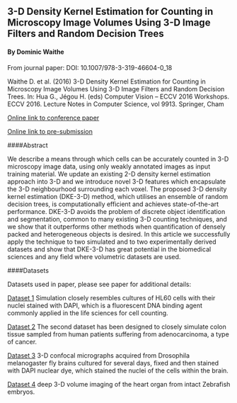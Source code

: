## 3-D Density Kernel Estimation for Counting in Microscopy Image Volumes Using 3-D Image Filters and Random Decision Trees  
#### By Dominic Waithe


From journal paper:
DOI: 10.1007/978-3-319-46604-0_18

Waithe D. et al. (2016) 3-D Density Kernel Estimation for Counting in Microscopy Image Volumes Using 3-D Image Filters and Random Decision Trees. In: Hua G., Jégou H. (eds) Computer Vision – ECCV 2016 Workshops. ECCV 2016. Lecture Notes in Computer Science, vol 9913. Springer, Cham

[Online link to conference paper](http://link.springer.com/chapter/10.1007/978-3-319-46604-0_18)

[Online link to pre-submission](submissionFinal.pdf)


####Abstract

We describe a means through which cells can be accurately counted in 3-D microscopy image data, using only weakly annotated images as input training material. We update an existing 2-D density kernel estimation approach into 3-D and we introduce novel 3-D features which encapsulate the 3-D neighbourhood surrounding each voxel. The proposed 3-D density kernel estimation (DKE-3-D) method, which utilises an ensemble of random decision trees, is computationally efficient and achieves state-of-the-art performance. DKE-3-D avoids the problem of discrete object identification and segmentation, common to many existing 3-D counting techniques, and we show that it outperforms other methods when quantification of densely packed and heterogeneous objects is desired. In this article we successfully apply the technique to two simulated and to two experimentally derived datasets and show that DKE-3-D has great potential in the biomedical sciences and any field where volumetric datasets are used.

####Datasets


Datasets used in paper, please see paper for additional details:

[Dataset 1](http://sara.molbiol.ox.ac.uk/dwaithe/software/data/dataset1.zip) Simulation closely resembles cultures of HL60 cells with their nuclei stained with DAPI, which is a fluorescent DNA binding agent commonly applied in the life sciences for cell counting.

[Dataset 2](http://sara.molbiol.ox.ac.uk/dwaithe/software/data/dataset2.zip) The second dataset  has been designed to closely simulate colon tissue sampled from human patients suffering from adenocarcinoma, a type of cancer.

[Dataset 3](http://sara.molbiol.ox.ac.uk/dwaithe/software/data/dataset3.zip) 3-D confocal micrographs acquired from Drosophila melanogaster fly brains cultured for several days, fixed and then stained with DAPI nuclear dye, which stained the nuclei of the cells within the brain. 

[Dataset 4](http://sara.molbiol.ox.ac.uk/dwaithe/software/data/dataset4.zip) deep 3-D volume imaging of the heart organ from intact Zebrafish embryos.